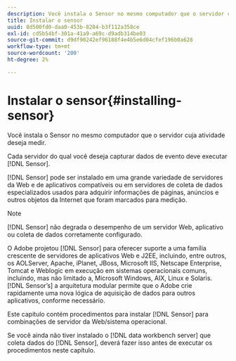 ```yaml
---
description: Você instala o Sensor no mesmo computador que o servidor cuja atividade deseja medir.
title: Instalar o sensor
uuid: 8d500fd0-daa0-453b-8284-b3f112a358ce
exl-id: cd5b54bf-301a-41a9-a69c-d9adb314be03
source-git-commit: d9df90242ef96188f4e4b5e6d04cfef196b0a628
workflow-type: tm+mt
source-wordcount: '200'
ht-degree: 2%

---
```


# Instalar o sensor{#installing-sensor}

Você instala o Sensor no mesmo computador que o servidor cuja atividade deseja medir.

Cada servidor do qual você deseja capturar dados de evento deve executar [!DNL Sensor].

[!DNL Sensor] pode ser instalado em uma grande variedade de servidores da Web e de aplicativos compatíveis ou em servidores de coleta de dados especializados usados para adquirir informações de páginas, anúncios e outros objetos da Internet que foram marcados para medição.

>[!NOTE]
>
>[!DNL Sensor] não degrada o desempenho de um servidor Web, aplicativo ou coleta de dados corretamente configurado.

O Adobe projetou [!DNL Sensor] para oferecer suporte a uma família crescente de servidores de aplicativos Web e J2EE, incluindo, entre outros, os AOLServer, Apache, iPlanet, JBoss, Microsoft IIS, Netscape Enterprise, Tomcat e Weblogic em execução em sistemas operacionais comuns, incluindo, mas não limitado a, Microsoft Windows, AIX, Linux e Solaris. [!DNL Sensor’s] a arquitetura modular permite que o Adobe crie rapidamente uma nova lógica de aquisição de dados para outros aplicativos, conforme necessário.

Este capítulo contém procedimentos para instalar [!DNL Sensor] para combinações de servidor da Web/sistema operacional.

Se você ainda não tiver instalado o [!DNL data workbench server] que coleta dados do [!DNL Sensor], deverá fazer isso antes de executar os procedimentos neste capítulo.
